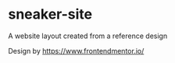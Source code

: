# sneaker-site
A website layout created from a reference design

Design by https://www.frontendmentor.io/
